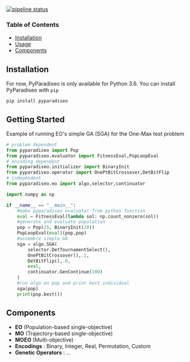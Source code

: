 [![pipeline status](https://gitlab.inria.fr/paradiseo/pyparadiseo/badges/master/pipeline.svg)](https://gitlab.inria.fr/paradiseo/pyparadiseo/-/commits/master)

### Table of Contents
- [Installation](#installation)
- [Usage](#getting-started)
- [Components](#components)



## Installation

For now, PyParadiseo is only available for Python 3.6.
You can install PyParadiseo with `pip`

```console
pip install pyparadiseo
```

## Getting Started

Example of running EO's simple GA (SGA) for the One-Max test problem

```python
# problem dependent
from pyparadiseo import Pop
from pyparadiseo.evaluator import FitnessEval,PopLoopEval
# encoding dependent
from pyparadiseo.initializer import BinaryInit
from pyparadiseo.operator import OnePtBitCrossover,DetBitFlip
# independent
from pyparadiseo.eo import algo,selector,continuator

import numpy as np

if __name__ == "__main__":
    #make pyparadiseo evaluator from python function
    eval = FitnessEval(lambda sol: np.count_nonzero(sol))
    #generate and evaluate population
    pop = Pop(25, BinaryInit(20))
    PopLoopEval(eval)(pop,pop)
    #assemble simple GA
    sga = algo.SGA(
        selector.DetTournamentSelect(),
        OnePtBitCrossover(),.2,
        DetBitFlip(),.6,
        eval,
        continuator.GenContinue(100)
    )
    #run algo on pop and print best individual
    sga(pop)
    print(pop.best())
```

## Components
- **EO** (Population-based single-objective)
- **MO** (Trajectory-based single-objective)
- **MOEO** (Multi-objective)
- **Encodings** : Binary, Integer, Real, Permutation, Custom
- **Genetic Operators** : ...
